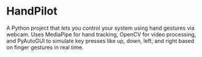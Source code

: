 # HandPilot
A Python project that lets you control your system using hand gestures via webcam. Uses MediaPipe for hand tracking, OpenCV for video processing, and PyAutoGUI to simulate key presses like up, down, left, and right based on finger gestures in real time.
